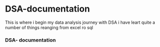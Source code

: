 # DSA-documentation
This is where i begin my data analysis journey with DSA 
i have leart quite a number of things reanging from excel ro sql 
### DSA- documentation

